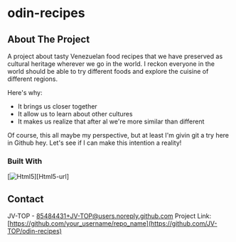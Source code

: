 # odin-recipes
<!-- Thank you for checking out this project!! This will be the first project that I upload into Github, and also the first project by following "The Odin Project". 
Hope you enjoy!-->
<a name="Odin Recipes"></a>

<!-- ABOUT THE PROJECT -->
## About The Project

A project about tasty Venezuelan food recipes that we have preserved as cultural heritage wherever we go in the world. I reckon everyone in the world should be able to try different foods and explore the cuisine of different regions.

Here's why:
- It brings us closer together
- It allow us to learn about other cultures 
- It makes us realize that after al we're more similar than different

Of course, this all maybe my perspective, but at least I'm givin git a try here in Github hey. Let's see if I can make this intention a reality!

<!-- Languages used -->
### Built With

[![Html5][Html5]][Html5-url]

<!-- CONTACT -->
## Contact
JV-TOP - 85484431+JV-TOP@users.noreply.github.com
Project Link: [https://github.com/your_username/repo_name](https://github.com/JV-TOP/odin-recipes)


<!-- MARKDOWN LINKS & IMAGES -->
[Html5]: https://img.shields.io/badge/-HTML5-red